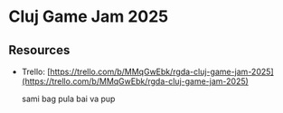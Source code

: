 # Cluj Game Jam 2025

## Resources

- Trello:
  [https://trello.com/b/MMqGwEbk/rgda-cluj-game-jam-2025](https://trello.com/b/MMqGwEbk/rgda-cluj-game-jam-2025)

  sami bag pula bai
  va pup
  
